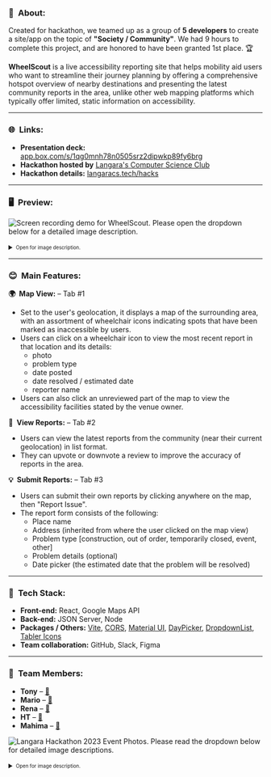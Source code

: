 ### 👋 About:

Created for hackathon, we teamed up as a group of **5 developers** to create a site/app on the topic of **"Society / Community"**. We had 9 hours to complete this project, and are honored to have been granted 1st place. 🏆

**WheelScout** is a live accessibility reporting site that helps mobility aid users who want to streamline their journey planning by offering a comprehensive hotspot overview of nearby destinations and presenting the latest community reports in the area, unlike other web mapping platforms which typically offer limited, static information on accessibility.

---

### 🌐 Links:

- **Presentation deck:** [app.box.com/s/1qg0mnh78n0505srz2dipwkp89fy6brg](https://app.box.com/s/1qg0mnh78n0505srz2dipwkp89fy6brg)
- **Hackathon hosted by** [Langara's Computer Science Club](https://www.instagram.com/langaracpsc/)
- **Hackathon details:** [langaracs.tech/hacks](https://langaracs.tech/hacks)

---

### 🖥️ Preview:

![Screen recording demo for WheelScout. Please open the dropdown below for a detailed image description.](https://rhizo.gitlab.io/random/images/9823402738.gif)

<details>
<summary><sub><sup>Open for image description.</sup></sub></summary>
    
> A screen recording (GIF) of the WheelScout demo. There are three tabs at the top. The first tab says "View Map" with a globe emoji. The second tab says "Recent Reportings" with memo emoji. The third tab says "Report a Problem" with a light bulb emoji. The map tab is shown when the site loads, displaying downtown Vancouver with numerous locations marked with circular wheelchair indicators. The user clicks on Amigo Cafe, and a mini modal appears with a photo, name, problem type, and additional information about the report, including when it was posted, and by whom. The user clicks the "x" icon to dismiss the modal, and clicks on the "Recent Reportings" tab. The screen switches to reveal a list of latest reports from the community with corresponding information, as well as thumbs up and thumbs down icons that are labelled with "Did you find this helpful?" alongside. The user clicks on the thumbs up, and a confirmation popup appears. The thumbs up icon then turns green. The user returns to the map tab, and clicks on Science World. After a brief delay, a small modal appears with accessibility information provided by Google Maps, along with a button that says "report issue". Clicking the button takes the user to the "Report a Problem" tab, which is a form that consists of location name, address, problem type as a dropdown, optional problem details, and a date picker. Upon filling in the form and pressing the "Submit Report" button, the user goes back to the map view, and demonstrates that the Science World report has been added with the information they filled in. Finally, the user goes to the "Recent Reportings" tab to show that it's been added to the list too.
</details>

---

### 😊 Main Features:

**🌍 Map View:** – Tab #1
- Set to the user's geolocation, it displays a map of the surrounding area, with an assortment of wheelchair icons indicating spots that have been marked as inaccessible by users.
- Users can click on a wheelchair icon to view the most recent report in that location and its details:
    - photo
    - problem type
    - date posted
    - date resolved / estimated date
    - reporter name
- Users can also click an unreviewed part of the map to view the accessibility facilities stated by the venue owner.

**📝 View Reports:** – Tab #2
- Users can view the latest reports from the community (near their current geolocation) in list format.
- They can upvote or downvote a review to improve the accuracy of reports in the area.

**💡 Submit Reports:** – Tab #3
- Users can submit their own reports by clicking anywhere on the map, then "Report Issue".
- The report form consists of the following:
    - Place name
    - Address (inherited from where the user clicked on the map view)
    - Problem type [construction, out of order, temporarily closed, event, other]
    - Problem details (optional)
    - Date picker (the estimated date that the problem will be resolved)

---

### 🔨 Tech Stack:
- **Front-end:** React, Google Maps API
- **Back-end:** JSON Server, Node
- **Packages / Others:** [Vite](https://github.com/vitejs/vite), [CORS](https://github.com/expressjs/cors), [Material UI](https://github.com/mui/material-ui), [DayPicker](https://github.com/gpbl/react-day-picker), [DropdownList](https://jquense.github.io/react-widgets/docs/DropdownList/), [Tabler Icons](https://github.com/tabler/tabler-icons#react)
- **Team collaboration:** GitHub, Slack, Figma

---

### 👥 Team Members:
- **Tony** – [🔗](https://www.linkedin.com/in/tony-sa/)
- **Mario** – [🔗](https://www.linkedin.com/in/mariocesena/)
- **Rena** – [🔗](https://www.linkedin.com/in/renasakata/)
- **HT** – [🔗](https://www.linkedin.com/in/ht-dev)
- **Mahima** – [🔗](https://www.linkedin.com/in/mahima-mukhi-b70742138/)

![Langara Hackathon 2023 Event Photos. Please read the dropdown below for detailed image descriptions.](https://rhizo.gitlab.io/random/images/873498273.png)

<details>
<summary><sub><sup>Open for image description.</sup></sub></summary>
    
> An assortment of 8 photos arranged in a grid format of varying sizes, with the text "WheelScout" scrawled across the center. From top left to bottom right, first image is of the WheelScout team posing happily for a group photo. Second image is of the team huddled together and holding the first place award plaque on the stage. Third and fifth images are of the team presenting in front of the judges in a conference room. Fourth and seventh images are of the team presenting on the stage in front of the audience. Sixth image is a view of the hackathon venue, with all participants at work. Eighth image is of the team huddled together and holding the first place award plaque in front of the hackathon photo booth, which has "LANGARA HACKS" in all caps shaped by black balloons, with an assortment of circular orange paper decorations as the backdrop.
</details>

